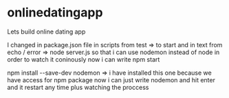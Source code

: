 # onlinedatingapp
Lets build online dating app

I changed in package.json file in scripts from test => to start and in text from echo / error => node server.js 
so that i can use nodemon instead of node in order to watch it coninously
now i can write npm start  

npm install --save-dev nodemon => i have installed this one because we have access for npm package
now i can just write nodemon and hit enter and it restart any time plus watching the proccess